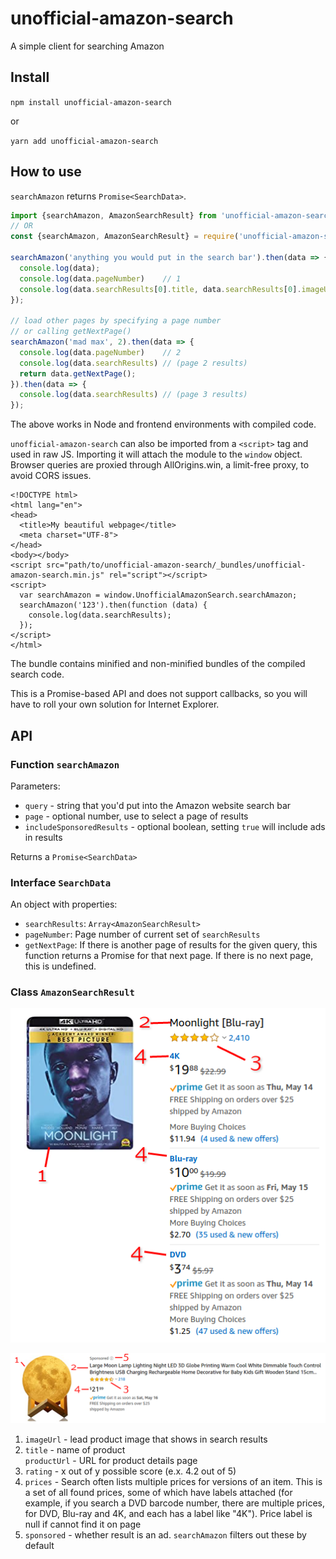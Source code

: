 # unofficial-amazon-search
A simple client for searching Amazon

## Install

`npm install unofficial-amazon-search`

or

`yarn add unofficial-amazon-search`

## How to use

`searchAmazon` returns `Promise<SearchData>`.

```typescript
import {searchAmazon, AmazonSearchResult} from 'unofficial-amazon-search';
// OR
const {searchAmazon, AmazonSearchResult} = require('unofficial-amazon-search');

searchAmazon('anything you would put in the search bar').then(data => {
  console.log(data);
  console.log(data.pageNumber)    // 1
  console.log(data.searchResults[0].title, data.searchResults[0].imageUrl);
});

// load other pages by specifying a page number
// or calling getNextPage()
searchAmazon('mad max', 2).then(data => {
  console.log(data.pageNumber)    // 2
  console.log(data.searchResults) // (page 2 results)
  return data.getNextPage();
}).then(data => {
  console.log(data.searchResults) // (page 3 results)
});
```

The above works in Node and frontend environments with compiled code.

`unofficial-amazon-search` can also be imported from a `<script>` tag and used in raw JS. Importing it will attach the
module to the `window` object. Browser queries are proxied through AllOrigins.win, a limit-free proxy, to avoid CORS issues.

```
<!DOCTYPE html>
<html lang="en">
<head>
  <title>My beautiful webpage</title>
  <meta charset="UTF-8">
</head>
<body></body>
<script src="path/to/unofficial-amazon-search/_bundles/unofficial-amazon-search.min.js" rel="script"></script>
<script>
  var searchAmazon = window.UnofficialAmazonSearch.searchAmazon;
  searchAmazon('123').then(function (data) {
    console.log(data.searchResults);
  });
</script>
</html>
```

The bundle contains minified and non-minified bundles of the compiled search code.

This is a Promise-based API and does not support callbacks, so you will have to roll your own solution for Internet Explorer.

## API

### Function `searchAmazon`

Parameters:

- `query` - string that you'd put into the Amazon website search bar
- `page` - optional number, use to select a page of results
- `includeSponsoredResults` - optional boolean, setting `true` will include ads in results

Returns a `Promise<SearchData>`

### Interface `SearchData`

An object with properties:

- `searchResults`: `Array<AmazonSearchResult>`
- `pageNumber`: Page number of current set of `searchResults`
- `getNextPage`: If there is another page of results for the given query, this function returns a Promise for that next page. If there is no next page, this is undefined.

### Class `AmazonSearchResult`

![A diagram of an Amazon search result annotated by property (includes price labels)](./assets/example-1.png)

![A diagram of an Amazon search ad annotated by property (no price labels)](./assets/example-2.png)

1. `imageUrl` - lead product image that shows in search results
2. `title` - name of product  
`productUrl` - URL for product details page
3. `rating` - x out of y possible score (e.x. 4.2 out of 5)
4. `prices` - Search often lists multiple prices for versions of an item. This is a set of all found prices, some of 
which have labels attached (for example, if you search a DVD barcode number, there are multiple prices, for DVD, Blu-ray
and 4K, and each has a label like "4K"). Price label is null if cannot find it on page
5. `sponsored` - whether result is an ad. `searchAmazon` filters out these by default
